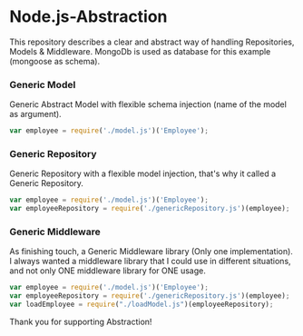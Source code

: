 # Node.js-Abstraction
This repository describes a clear and abstract way of handling Repositories, Models &amp; Middleware.
MongoDb is used as database for this example (mongoose as schema).

### Generic Model
Generic Abstract Model with flexible schema injection (name of the model as argument).

```javascript
var employee = require('./model.js')('Employee');
```

### Generic Repository
Generic Repository with a flexible model injection, that's why it called a Generic Repository.

```javascript
var employee = require('./model.js')('Employee');
var employeeRepository = require('./genericRepository.js')(employee);
```

### Generic Middleware
As finishing touch, a Generic Middleware library (Only one implementation). I always wanted a middleware library that I could use in different situations, and not only ONE middleware library for ONE usage.

```javascript
var employee = require('./model.js')('Employee');
var employeeRepository = require('./genericRepository.js')(employee);
var loadEmployee = require("./loadModel.js")(employeeRepository);
```

Thank you for supporting Abstraction!

